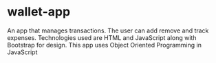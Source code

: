 # wallet-app
An app that manages transactions. 
The user can add remove and track expenses.
Technologies used are HTML and JavaScript along with Bootstrap for design.
This app uses Object Oriented Programming in JavaScript
